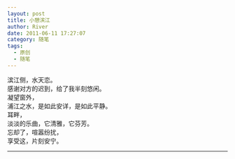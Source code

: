 ```yaml
---
layout: post
title: 小憩滨江
author: River
date: 2011-06-11 17:27:07
category: 随笔
tags:
  - 原创
  - 随笔
---
```


滨江侧，水天恋。  
感谢对方的迟到，给了我半刻悠闲。  
凝望窗外，  
浦江之水，是如此安详，是如此平静。  
耳畔，  
淡淡的乐曲，它清雅，它芬芳。  
忘却了，喧嚣纷扰，  
享受这，片刻安宁。

<!-- more -->

---
